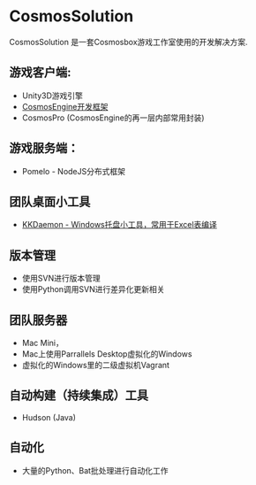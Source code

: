 CosmosSolution
==============

CosmosSolution 是一套Cosmosbox游戏工作室使用的开发解决方案.

游戏客户端:
--------------
* Unity3D游戏引擎
* [CosmosEngine开发框架](https://github.com/Cosmosbox/CosmosEngine)
* CosmosPro (CosmosEngine的再一层内部常用封装)


游戏服务端：
-----------------
* Pomelo - NodeJS分布式框架



团队桌面小工具
---------------------
* [KKDaemon - Windows托盘小工具，常用于Excel表编译](https://github.com/mr-kelly/KKDaemon)

版本管理
---------------------
* 使用SVN进行版本管理
* 使用Python调用SVN进行差异化更新相关


团队服务器
---------------
* Mac Mini，
* Mac上使用Parrallels Desktop虚拟化的Windows
* 虚拟化的Windows里的二级虚拟机Vagrant


自动构建（持续集成）工具
--------------------
* Hudson (Java)

自动化
------------------
* 大量的Python、Bat批处理进行自动化工作
